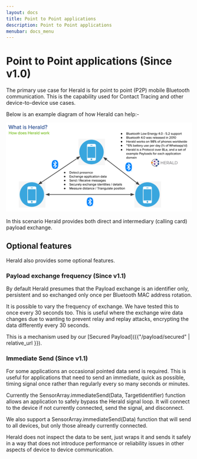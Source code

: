 ```yaml
---
layout: docs
title: Point to Point applications
description: Point to Point applications
menubar: docs_menu
---
```


# Point to Point applications (Since v1.0)

The primary use case for Herald is for point to point (P2P) mobile Bluetooth communication.
This is the capability used for Contact Tracing and other device-to-device use cases.

Below is an example diagram of how Herald can help:-

![Herald device-to-device communication](../images/p2p.png)

In this scenario Herald provides both direct and intermediary (calling card) payload
exchange.

## Optional features

Herald also provides some optional features.

### Payload exchange frequency (Since v1.1)

By default Herald presumes that the Payload exchange is an identifier only,
persistent and so exchanged only once per Bluetooth MAC address rotation.

It is possible to vary the frequency of exchange. We have tested this to
once every 30 seconds too. This is useful where the exchange wire data changes
due to wanting to prevent relay and replay attacks, encrypting the data 
differently every 30 seconds.

This is a mechanism used by our 
[Secured Payload]({{"/payload/secured" | relative_url }}).

### Immediate Send (Since v1.1)

For some applications an occasional pointed data send is required. This is
useful for applications that need to send an immediate, quick as possible,
timing signal once rather than regularly every so many seconds or minutes.

Currently the SensorArray.immediateSend(Data, TargetIdentifier) function
allows an application to safely bypass the Herald signal loop. It will
connect to the device if not currently connected, send the signal, and
disconnect.

We also support a SensorArray.immediateSend(Data) function that will
send to all devices, but only those already currently connected.

Herald does not inspect the data to be sent, just wraps it and sends it safely
in a way that does not introduce performance or reliability issues in other
aspects of device to device communication.
